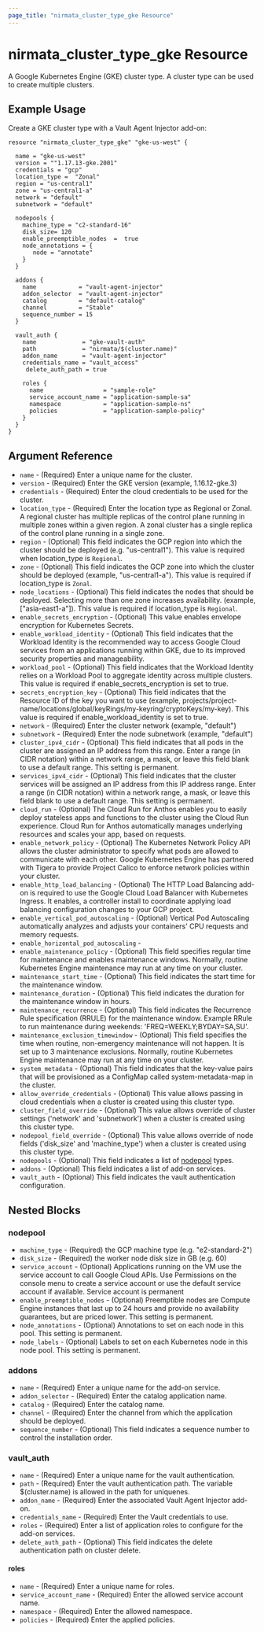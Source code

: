 ```yaml
---
page_title: "nirmata_cluster_type_gke Resource"
---
```


# nirmata_cluster_type_gke Resource

A Google Kubernetes Engine (GKE) cluster type. A cluster type can be used to create multiple clusters.

## Example Usage

Create a GKE cluster type with a Vault Agent Injector add-on:

```hcl
resource "nirmata_cluster_type_gke" "gke-us-west" {

  name = "gke-us-west"
  version = ""1.17.13-gke.2001"
  credentials = "gcp"
  location_type =  "Zonal"
  region = "us-central1"
  zone = "us-central1-a"
  network = "default"
  subnetwork = "default"

  nodepools { 
    machine_type = "c2-standard-16"
    disk_size= 120
    enable_preemptible_nodes  =  true
    node_annotations = {
       node = "annotate"
    }
  }

  addons {
    name            = "vault-agent-injector"
    addon_selector  = "vault-agent-injector"
    catalog         = "default-catalog"
    channel         = "Stable"
    sequence_number = 15
  }

  vault_auth {
    name             = "gke-vault-auth"
    path             = "nirmata/$(cluster.name)"
    addon_name       = "vault-agent-injector"
    credentials_name = "vault_access"
     delete_auth_path = true

    roles {
      name                 = "sample-role"
      service_account_name = "application-sample-sa"
      namespace            = "application-sample-ns"
      policies             = "application-sample-policy"
    }
  }
}
```

## Argument Reference

* `name` - (Required) Enter a unique name for the cluster.
* `version` - (Required) Enter the GKE version (example, 1.16.12-gke.3)
* `credentials` - (Required) Enter the cloud credentials to be used for the cluster.
* `location_type` - (Required) Enter the location type as Regional or Zonal. A regional cluster has multiple replicas of the control plane running in multiple zones within a given region. A zonal cluster has a single replica of the control plane running in a single zone.
* `region` - (Optional) This field indicates the GCP region into which the cluster should be deployed (e.g. "us-central1"). This value is required when location_type is `Regional`.
* `zone` - (Optional) This field indicates the GCP zone into which the cluster should be deployed (example, "us-central1-a"). This value is required if location_type is `Zonal`.
* `node_locations` - (Optional) This field indicates the nodes that should be deployed. Selecting more than one zone increases availability. (example, ["asia-east1-a"]). This value is required if location_type is `Regional`.
* `enable_secrets_encryption` - (Optional) This value enables envelope encryption for Kubernetes Secrets.
* `enable_workload_identity` - (Optional) This field indicates that the Workload Identity is the recommended way to access Google Cloud services from an applications running within GKE, due to its improved security properties and manageability.
* `workload_pool` - (Optional) This field indicates that the Workload Identity relies on a Workload Pool to aggregate identity across multiple clusters. This value is required if enable_secrets_encryption is set to true.
* `secrets_encryption_key` - (Optional) This field indicates that the Resource ID of the key you want to use (example, projects/project-name/locations/global/keyRings/my-keyring/cryptoKeys/my-key). This value is required if enable_workload_identity is set to true.
* `network` - (Required) Enter the cluster network (example, "default")
* `subnetwork` - (Required) Enter the node subnetwork (example, "default")
* `cluster_ipv4_cidr` - (Optional) This field indicates that all pods in the cluster are assigned an IP address from this range. Enter a range (in CIDR notation) within a network range, a mask, or leave this field blank to use a default range. This setting is permanent.
* `services_ipv4_cidr` - (Optional) This field indicates that the cluster services will be assigned an IP address from this IP address range. Enter a range (in CIDR notation) within a network range, a mask, or leave this field blank to use a default range. This setting is permanent.
* `cloud_run` - (Optional) The Cloud Run for Anthos enables you to easily deploy stateless apps and functions to the cluster using the Cloud Run experience. Cloud Run for Anthos automatically manages underlying resources and scales your app, based on requests.
* `enable_network_policy` - (Optional) The Kubernetes Network Policy API allows the cluster administrator to specify what pods are allowed to communicate with each other. Google Kubernetes Engine has partnered with Tigera to provide Project Calico to enforce network policies within your cluster.
* `enable_http_load_balancing` - (Optional) The HTTP Load Balancing add-on is required to use the Google Cloud Load Balancer with Kubernetes Ingress. It enables, a controller install to coordinate applying load balancing configuration changes to your GCP project.
* `enable_vertical_pod_autoscaling` - (Optional) Vertical Pod Autoscaling automatically analyzes and adjusts your containers' CPU requests and memory requests.
* `enable_horizontal_pod_autoscaling` - 
* `enable_maintenance_policy` - (Optional) This field specifies regular time for maintenance and enables maintenance windows. Normally, routine Kubernetes Engine maintenance may run at any time on your cluster.
* `maintenance_start_time` - (Optional) This field indicates the start time for the maintenance window.
* `maintenance_duration` - (Optional) This field indicates the duration for the maintenance window in hours.
* `maintenance_recurrence` -  (Optional) This field indicates the Recurrence Rule specification (RRULE) for the maintenance window. Example RRule to run maintenance during weekends: 'FREQ=WEEKLY;BYDAY=SA,SU'.
* `maintenance_exclusion_timewindow` - (Optional) This field specifies the time when routine, non-emergency maintenance will not happen. It is set up to 3 maintenance exclusions. Normally, routine Kubernetes Engine maintenance may run at any time on your cluster.
* `system_metadata` - (Optional) This field indicates that the key-value pairs that will be provisioned as a ConfigMap called system-metadata-map in the cluster.
* `allow_override_credentials` - (Optional) This value allows passing in cloud credentials when a cluster is created using this cluster type.
* `cluster_field_override` - (Optional) This value allows override of cluster settings ('network' and 'subnetwork') when a cluster is created using this cluster type.
* `nodepool_field_override` - (Optional)  This value allows override of node fields ('disk_size' and 'machine_type') when a cluster is created using this cluster type.
* `nodepools` - (Optional) This field indicates a list of [nodepool](#nodepool) types.
* `addons` - (Optional) This field indicates a list of add-on services.
* `vault_auth` - (Optional) This field indicates the vault authentication configuration.

## Nested Blocks

### nodepool

* `machine_type` - (Required) the GCP machine type (e.g. "e2-standard-2")
* `disk_size` - (Required) the worker node disk size in GB (e.g. 60)
* `service_account` - (Optional) Applications running on the VM use the service account to call Google Cloud APIs. Use Permissions on the console menu to create a service account or use the default service account if available. Service account is permanent
* `enable_preemptible_nodes` - (Optional) Preemptible nodes are Compute Engine instances that last up to 24 hours and provide no availability guarantees, but are priced lower. This setting is permanent.
* `node_annotations` -  (Optional) Annotations to set on each node in this pool. This setting is permanent.
* `node_labels` - (Optional) Labels to set on each Kubernetes node in this node pool. This setting is permanent.

### addons

* `name` - (Required) Enter a unique name for the add-on service.
* `addon_selector` - (Required) Enter the catalog application name.
* `catalog` - (Required) Enter the catalog name.
* `channel` - (Required) Enter the channel from which the application should be deployed.
* `sequence_number` - (Optional) This field indicates a sequence number to control the installation order.

### vault_auth

* `name` - (Required) Enter a unique name for the vault authentication.
* `path` - (Required) Enter the vault authentication path. The variable $(cluster.name) is allowed in the path for uniquenes.
* `addon_name` - (Required) Enter the associated Vault Agent Injector add-on.
* `credentials_name` - (Required) Enter the Vault credentials to use.
* `roles` - (Required) Enter a list of application roles to configure for the add-on services.
* `delete_auth_path` - (Optional) This field indicates the delete authentication path on cluster delete.

#### roles

* `name` - (Required) Enter a unique name for roles.
* `service_account_name` - (Required) Enter the allowed service account name.
* `namespace` - (Required) Enter the allowed namespace.
* `policies` - (Required) Enter the applied policies.
